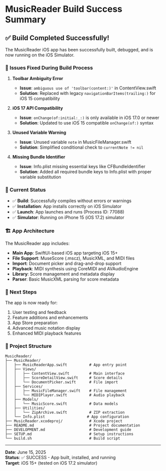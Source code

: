 # MusicReader Build Success Summary

## ✅ Build Completed Successfully!

The MusicReader iOS app has been successfully built, debugged, and is now running on the iOS Simulator.

### 🔧 Issues Fixed During Build Process

1. **Toolbar Ambiguity Error**
   - **Issue**: `ambiguous use of 'toolbar(content:)'` in ContentView.swift
   - **Solution**: Replaced with legacy `navigationBarItems(trailing:)` for iOS 15 compatibility

2. **iOS 17 API Compatibility**
   - **Issue**: `onChange(of:initial:_:)` is only available in iOS 17.0 or newer
   - **Solution**: Updated to use iOS 15 compatible `onChange(of:)` syntax

3. **Unused Variable Warning**
   - **Issue**: Unused variable `note` in MusicFileManager.swift
   - **Solution**: Simplified conditional check to `currentNote != nil`

4. **Missing Bundle Identifier**
   - **Issue**: Info.plist missing essential keys like CFBundleIdentifier
   - **Solution**: Added all required bundle keys to Info.plist with proper variable substitution

### 📱 Current Status

- ✅ **Build**: Successfully compiles without errors or warnings
- ✅ **Installation**: App installs correctly on iOS Simulator
- ✅ **Launch**: App launches and runs (Process ID: 77088)
- ✅ **Simulator**: Running on iPhone 15 (iOS 17.2) simulator

### 🏗️ App Architecture

The MusicReader app includes:

- **Main App**: SwiftUI-based iOS app targeting iOS 15+
- **File Support**: MuseScore (.mscz), MusicXML, and MIDI files
- **Import**: Document picker and drag-and-drop support
- **Playback**: MIDI synthesis using CoreMIDI and AVAudioEngine
- **Library**: Score management and metadata display
- **Parser**: Basic MusicXML parsing for score metadata

### 🚀 Next Steps

The app is now ready for:
1. User testing and feedback
2. Feature additions and enhancements
3. App Store preparation
4. Advanced music notation display
5. Enhanced MIDI playback features

### 📂 Project Structure

```
MusicReader/
├── MusicReader/
│   ├── MusicReaderApp.swift          # App entry point
│   ├── Views/
│   │   ├── ContentView.swift         # Main interface
│   │   ├── ScoreDetailView.swift     # Score details
│   │   └── DocumentPicker.swift      # File import
│   ├── Services/
│   │   ├── MusicFileManager.swift    # File management
│   │   └── MIDIPlayer.swift          # Audio playback
│   ├── Models/
│   │   └── MusicScore.swift          # Data models
│   ├── Utilities/
│   │   └── ZipArchive.swift          # ZIP extraction
│   └── Info.plist                   # App configuration
├── MusicReader.xcodeproj/            # Xcode project
├── README.md                         # Project documentation
├── DEVELOPMENT.md                    # Development guide
├── SETUP.md                          # Setup instructions
└── build.sh                          # Build script
```

---

**Date**: June 15, 2025  
**Status**: ✅ SUCCESS - App built, installed, and running  
**Target**: iOS 15+ (tested on iOS 17.2 simulator)

